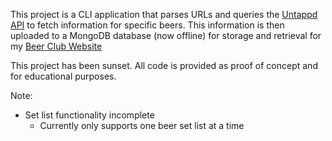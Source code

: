 This project is a CLI application that parses URLs and queries the [Untappd API](https://untappd.com/api/docs) to fetch information for specific beers. This information is then uploaded to a MongoDB database (now offline) for storage and retrieval for my [Beer Club Website](https://github.com/JakeFuller/BeerClub)

This project has been sunset. All code is provided as proof of concept and for educational purposes. 

Note:
* Set list functionality incomplete
	* Currently only supports one beer set list at a time


